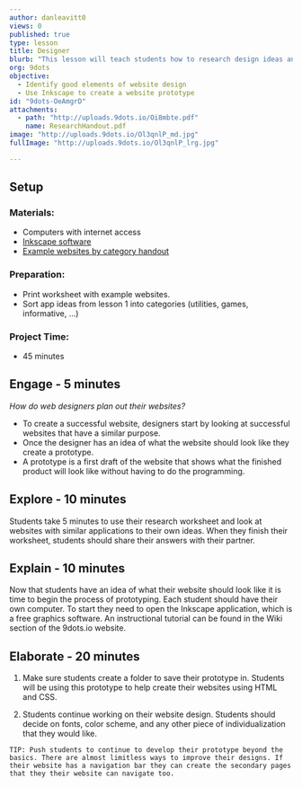 ```yaml
---
author: danleavitt0
views: 0
published: true
type: lesson
title: Designer
blurb: "This lesson will teach students how to research design ideas and #prototype their website using #Inkscape."
org: 9dots
objective: 
  - Identify good elements of website design
  - Use Inkscape to create a website prototype
id: "9dots-OeAmgrD"
attachments: 
  - path: "http://uploads.9dots.io/Oi8mbte.pdf"
    name: ResearchHandout.pdf
image: "http://uploads.9dots.io/Ol3qnlP_md.jpg"
fullImage: "http://uploads.9dots.io/Ol3qnlP_lrg.jpg"

---
```


## Setup

### Materials:

- Computers with internet access
- [Inkscape software](https://inkscape.org/download/)
- [Example websites by category handout](http://uploads.9dots.io/Oi8mbte.pdf)

### Preparation:

- Print worksheet with example websites.
- Sort app ideas from lesson 1 into categories (utilities, games, informative, ...)

### Project Time:

- 45 minutes

## Engage - 5 minutes
_How do web designers plan out their websites?_

- To create a successful website, designers start by looking at successful websites that have a similar purpose. 
- Once the designer has an idea of what the website should look like they create a prototype.  
- A prototype is a first draft of the website that shows what the finished product will look like without having to do the programming.

## Explore - 10 minutes
Students take 5 minutes to use their research worksheet and look at websites with similar applications to their own ideas. When they finish their worksheet, students should share their answers with their partner.

## Explain - 10 minutes
Now that students have an idea of what their website should look like it is time to begin the process of prototyping. Each student should have their own computer. To start they need to open the Inkscape application, which is a free graphics software.  An instructional tutorial can be found in the Wiki section of the 9dots.io website. 

## Elaborate - 20 minutes

1. Make sure students create a folder to save their prototype in. Students will be using this prototype to help create their websites using HTML and CSS.

2. Students continue working on their website design. Students should decide on fonts, color scheme, and any other piece of individualization that they would like. 

```
TIP: Push students to continue to develop their prototype beyond the basics. There are almost limitless ways to improve their designs. If their website has a navigation bar they can create the secondary pages that they their website can navigate too.
```
